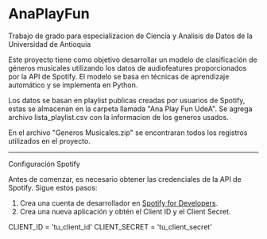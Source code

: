 # AnaPlayFun
Trabajo de grado para especializacion de Ciencia y Analisis de Datos de la Universidad de Antioquia

Este proyecto tiene como objetivo desarrollar un modelo de clasificación de géneros musicales utilizando los datos de audiofeatures proporcionados por la API de Spotify. El modelo se basa en técnicas de aprendizaje automático y se implementa en Python.

Los datos se basan en playlist publicas creadas por usuarios de Spotify, estas se almacenan en la carpeta llamada "Ana Play Fun UdeA".
Se agrega archivo lista_playlist.csv con la informacion de los generos usados.

En el archivo "Generos Musicales.zip" se encontraran todos los registros utilizados en el proyecto. 

-----------------------------------------------------------------------------------------------

Configuración Spotify

Antes de comenzar, es necesario obtener las credenciales de la API de Spotify. Sigue estos pasos:

1. Crea una cuenta de desarrollador en [Spotify for Developers](https://developer.spotify.com/dashboard/).
2. Crea una nueva aplicación y obtén el Client ID y el Client Secret.

 CLIENT_ID = 'tu_client_id'
 CLIENT_SECRET = 'tu_client_secret'

